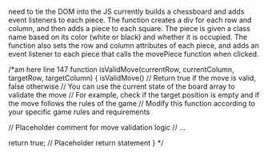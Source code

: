 need to tie the DOM into the JS
currently  builds a chessboard and adds event listeners to each piece. The function creates a div for each row and column, and then adds a piece to each square. The piece is given a class name based on its color (white or black) and whether it is occupied. The function also sets the row and column attributes of each piece, and adds an event listener to each piece that calls the  movePiece  function when clicked. 

/*am here
line 147
function isValidMove(currentRow, currentColumn, targetRow, targetColumn) {
  isValidMove()  // Return true if the move is valid, false otherwise
  // You can use the current state of the board array to validate the move
  // For example, check if the target position is empty and if the move follows the rules of the game
  // Modify this function according to your specific game rules and requirements

  // Placeholder comment for move validation logic
  // ...

  return true; // Placeholder return statement
}
*/